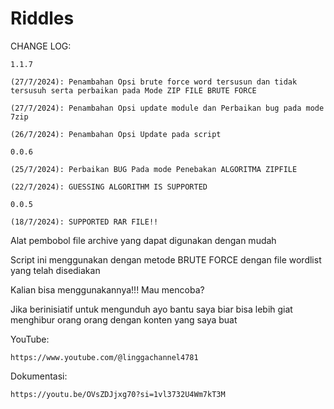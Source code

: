 # Riddles

CHANGE LOG:


    1.1.7

    (27/7/2024): Penambahan Opsi brute force word tersusun dan tidak tersusuh serta perbaikan pada Mode ZIP FILE BRUTE FORCE
    
    (27/7/2024): Penambahan Opsi update module dan Perbaikan bug pada mode 7zip
    
    (26/7/2024): Penambahan Opsi Update pada script

    0.0.6

    (25/7/2024): Perbaikan BUG Pada mode Penebakan ALGORITMA ZIPFILE
    
    (22/7/2024): GUESSING ALGORITHM IS SUPPORTED

    0.0.5
    
    (18/7/2024): SUPPORTED RAR FILE!!


Alat pembobol file archive yang dapat digunakan dengan mudah

Script ini menggunakan dengan metode BRUTE FORCE dengan file wordlist yang telah disediakan

Kalian bisa menggunakannya!!!  Mau mencoba?

Jika berinisiatif untuk mengunduh ayo bantu saya biar bisa lebih giat menghibur orang orang dengan konten yang saya buat


YouTube:


    https://www.youtube.com/@linggachannel4781

Dokumentasi:

    https://youtu.be/OVsZDJjxg70?si=1vl3732U4Wm7kT3M
